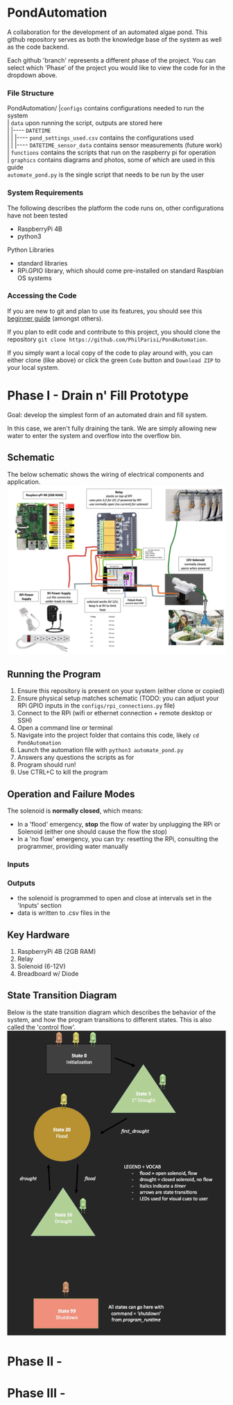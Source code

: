 # PondAutomation
A collaboration for the development of an automated algae pond. This github repository serves as both the knowledge base of the system as well as the code backend. 

Each github 'branch' represents a different phase of the project. You can select which 'Phase' of the project you would like to view the code for in the dropdown above. 

### File Structure
PondAutomation/
|`configs` contains configurations needed to run the system  
| `data` upon running the script, outputs are stored here  
| |---- `DATETIME`  
| | |---- `pond_settings_used.csv` contains the configurations used  
| | |---- `DATETIME_sensor_data` contains sensor measurements (future work)  
| `functions` contains the scripts that run on the raspberry pi for operation  
| `graphics` contains diagrams and photos, some of which are used in this guide  
`automate_pond.py` is the single script that needs to be run by the user  

### System Requirements
The following describes the platform the code runs on, other configurations have not been tested
- RaspberryPi 4B
- python3

Python Libraries
- standard libraries
- RPi.GPIO library, which should come pre-installed on standard Raspbian OS systems


### Accessing the Code
If you are new to git and plan to use its features, you should see this [beginner guide](https://medium.com/@PhilParisi/getting-started-with-github-for-people-who-hate-github-1f25b071930d) (amongst others). 

If you plan to edit code and contribute to this project, you should clone the repository `git clone https://github.com/PhilParisi/PondAutomation`.

If you simply want a local copy of the code to play around with, you can either clone (like above) or click the green `Code` button and `Download ZIP` to your local system.


# Phase I - Drain n' Fill Prototype
Goal: develop the simplest form of an automated drain and fill system. 

In this case, we aren't fully draining the tank. We are simply allowing new water to enter the system and overflow into the overflow bin. 


## Schematic
The below schematic shows the wiring of electrical components and application.
![Pond Schematic](graphics/pond_schematic.png)

## Running the Program
1. Ensure this repository is present on your system (either clone or copied)
2. Ensure physical setup matches schematic (TODO: you can adjust your RPi GPIO inputs in the `configs/rpi_connections.py` file)
3. Connect to the RPi (wifi or ethernet connection + remote desktop or SSH)
4. Open a command line or terminal
5. Navigate into the project folder that contains this code, likely `cd PondAutomation`
6. Launch the automation file with `python3 automate_pond.py`
7. Answers any questions the scripts as for
8. Program should run!
9. Use CTRL+C to kill the program


## Operation and Failure Modes

The solenoid is **normally closed**, which means:
  - In a 'flood' emergency, **stop** the flow of water by unplugging the RPi or Solenoid (either one should cause the flow the stop)
  - In a 'no flow' emergency, you can try: resetting the RPi, consulting the programmer, providing water manually  

### Inputs

### Outputs
- the solenoid is programmed to open and close at intervals set in the 'Inputs' section
- data is written to .csv files in the 

## Key Hardware
1. RaspberryPi 4B (2GB RAM)
2. Relay
3. Solenoid (6-12V)
4. Breadboard w/ Diode


## State Transition Diagram
Below is the state transition diagram which describes the behavior of the system, and how the program transitions to different states. This is also called the 'control flow'. 
![state transition diagram](graphics/pond_statetransition.png)



# Phase II -



# Phase III - 
